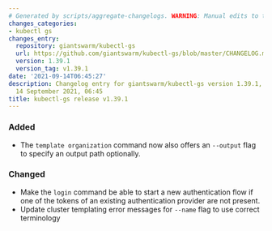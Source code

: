 ```yaml
---
# Generated by scripts/aggregate-changelogs. WARNING: Manual edits to this files will be overwritten.
changes_categories:
- kubectl gs
changes_entry:
  repository: giantswarm/kubectl-gs
  url: https://github.com/giantswarm/kubectl-gs/blob/master/CHANGELOG.md#1391---2021-09-14
  version: 1.39.1
  version_tag: v1.39.1
date: '2021-09-14T06:45:27'
description: Changelog entry for giantswarm/kubectl-gs version 1.39.1, published on
  14 September 2021, 06:45
title: kubectl-gs release v1.39.1
---
```


### Added
- The `template organization` command now also offers an `--output` flag to specify an output path optionally.
### Changed
- Make the `login` command be able to start a new authentication flow if one of the tokens of an existing authentication provider are not present.
- Update cluster templating error messages for `--name` flag to use correct terminology

